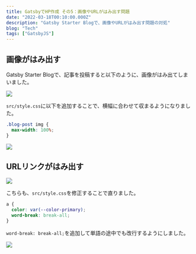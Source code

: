 ```yaml
---
title: GatsbyでHP作成 その5：画像やURLがはみ出す問題
date: "2022-03-18T00:10:00.000Z"
description: "Gatsby Starter Blogで、画像やURLがはみ出す問題の対処"
blog: "Tech"
tags: ["GatsbyJS"]
---
```


## 画像がはみ出す
Gatsby Starter Blogで、記事を投稿すると以下のように、画像がはみ出てしまいました。

![](https://i.gyazo.com/951c0c31b3d8ab4f9c09e9fde3e20b22.png)

`src/style.css`に以下を追加することで、横幅に合わせて収まるようになりました。
```css
.blog-post img {
  max-width: 100%;
}
```

![](https://i.gyazo.com/028a888094aa237329135d88cebdd68b.png)


## URLリンクがはみ出す

![](https://i.gyazo.com/5d4a5c9f4872b82379b10b58eb9cf915.png)

こちらも、`src/style.css`を修正することで直りました。
```css
a {
  color: var(--color-primary);
  word-break: break-all;
}
```
`word-break: break-all;`を追加して単語の途中でも改行するようにしました。

![](https://i.gyazo.com/6833cbf8254b3952ec1e7739c8c61af4.png)

